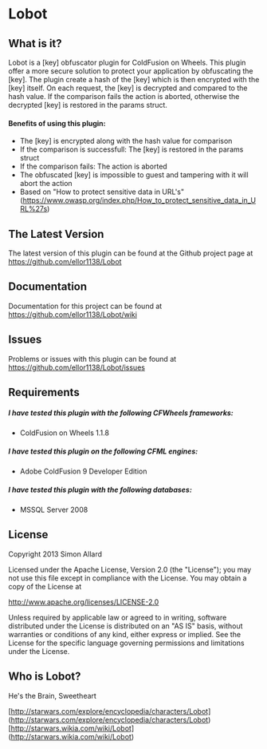 ﻿# Lobot

## What is it?

Lobot is a [key] obfuscator plugin for ColdFusion on Wheels. This plugin offer a more secure solution to protect your application by obfuscating the [key]. The plugin create a hash of the [key] which is then encrypted with the [key] itself. On each request, the [key] is decrypted and compared to the hash value. If the comparison fails the action is aborted, otherwise the decrypted [key] is restored in the params struct.

#### Benefits of using this plugin:
* The [key] is encrypted along with the hash value for comparison
* If the comparison is successfull: The [key] is restored in the params struct
* If the comparison fails: The action is aborted
* The obfuscated [key] is impossible to guest and tampering with it will abort the action
* Based on "How to protect sensitive data in URL's" (https://www.owasp.org/index.php/How_to_protect_sensitive_data_in_URL%27s)

## The Latest Version
The latest version of this plugin can be found at the Github project page at https://github.com/ellor1138/Lobot

## Documentation
Documentation for this project can be found at https://github.com/ellor1138/Lobot/wiki

## Issues
Problems or issues with this plugin can be found at https://github.com/ellor1138/Lobot/issues

## Requirements
##### I have tested this plugin with the following CFWheels frameworks:
* ColdFusion on Wheels 1.1.8

##### I have tested this plugin on the following CFML engines:
* Adobe ColdFusion 9 Developer Edition

##### I have tested this plugin with the following databases:
* MSSQL Server 2008

## License
Copyright 2013 Simon Allard
				
Licensed under the Apache License, Version 2.0 (the "License");
you may not use this file except in compliance with the License.
You may obtain a copy of the License at
				
http://www.apache.org/licenses/LICENSE-2.0
				
Unless required by applicable law or agreed to in writing, software
distributed under the License is distributed on an "AS IS" basis,
without warranties or conditions of any kind, either express or implied.
See the License for the specific language governing permissions and
limitations under the License.

## Who is Lobot?
He's the Brain, Sweetheart

[http://starwars.com/explore/encyclopedia/characters/Lobot] (http://starwars.com/explore/encyclopedia/characters/Lobot)
[http://starwars.wikia.com/wiki/Lobot] (http://starwars.wikia.com/wiki/Lobot)